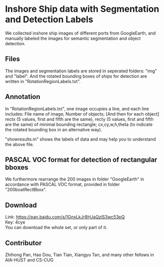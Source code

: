 # Inshore Ship data with Segmentation and Detection Labels

We collected inshore ship images of different ports from GoogleEarth, and manually labeled the images for semantic  segmentation and object detection.

## Files  
The images and segmentation labels are stored in seperated folders: "img" and "label".
And the rotated bounding boxes of ships for detection are written in "RotationRegionLabels.txt". 

## Annotation  
In "RotationRegionLabels.txt", one image occupies a line, and each line includes:
File name of image; Number of objects; [And then for each object] rectx (5 values, first and fifth are the same), recty (5 values, first and fifth are the same) of minimal bounding rectangle; cx,cy,w,h,theta (to indicate the rotated bounding box in an alternative way).  

"showresults.m" shows the labels of data and may help you to understand the above file.

## PASCAL VOC format for detection of rectangular bboxes  
We furthermore rearrange the 200 images in folder "GoogleEarth" in accordance with PASCAL VOC format, provided in folder  "200boatRectBbox".

## Download   
Link: https://pan.baidu.com/s/1GnxLkJr8HJaQzlS3wc53pQ  
Key: 4cye  
You can download the whole set, or only part of it. 

## Contributor  
Zhihong Pan, Hao Dou, Tian Tian, Xiangyu Tan, and many other fellows in AIA-HUST and CS-CUG
